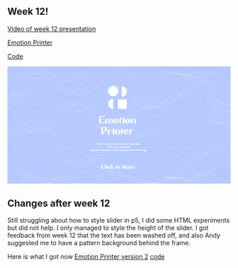 ## Week 12!

[Video of week 12 presentation](https://youtu.be/0ZzN-uvGXFc)

[Emotion Printer](https://youtu.be/0ZzN-uvGXFc)

[Code](https://github.com/ShuchenWuu/Slave-to-algorithm/tree/master/Processing/Emotion_Printer)

![](https://github.com/ShuchenWuu/Slave-to-algorithm/blob/master/week%2012/Shuchen_Wu_s3595719_WEB_GRAPHIC.gif)

## Changes after week 12

Still struggling about how to style slider in p5, I did some HTML experiments but did not help. I only managed to style the height of the slider. I got feedback from week 12 that the text has been washed off, and also Andy suggested me to have a pattern background behind the frame.

Here is what I got now 
[Emotion Printer version 2](https://shuchenwuu.github.io/Slave-to-algorithm//Processing/Emotion_Printer_line/)
[code](https://github.com/ShuchenWuu/Slave-to-algorithm/tree/master/Processing/Emotion_Printer_line)
